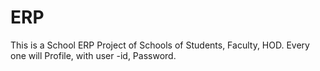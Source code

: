 # ERP
This is a School ERP Project of Schools of Students, Faculty, HOD. Every one will Profile, with user -id, Password.
